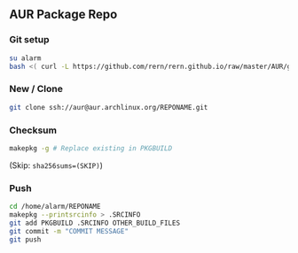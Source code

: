 AUR Package Repo
---

### Git setup
```sh
su alarm
bash <( curl -L https://github.com/rern/rern.github.io/raw/master/AUR/git_setup.sh )
```

### New / Clone
```sh
git clone ssh://aur@aur.archlinux.org/REPONAME.git
```

### Checksum
```sh
makepkg -g # Replace existing in PKGBUILD
```
(Skip: `sha256sums=(SKIP)`)

### Push
```sh
cd /home/alarm/REPONAME
makepkg --printsrcinfo > .SRCINFO
git add PKGBUILD .SRCINFO OTHER_BUILD_FILES
git commit -m "COMMIT MESSAGE"
git push
```
